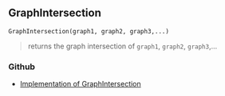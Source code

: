 ## GraphIntersection

``` 
GraphIntersection(graph1, graph2, graph3,...)
```

> returns the graph intersection of `graph1`, `graph2`, `graph3`,...
 
  

### Github

* [Implementation of GraphIntersection](https://github.com/axkr/symja_android_library/blob/master/symja_android_library/matheclipse-core/src/main/java/org/matheclipse/core/builtin/GraphFunctions.java#L122) 
